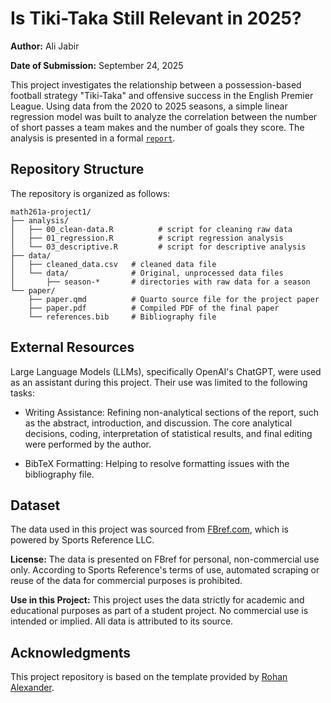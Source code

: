 # Is Tiki-Taka Still Relevant in 2025?
**Author:** Ali Jabir

**Date of Submission:** September 24, 2025

This project investigates the relationship between a possession-based football strategy "Tiki-Taka" and offensive success in the English Premier League. Using data from the 2020 to 2025 seasons, a simple linear regression model was built to analyze the correlation between the number of short passes a team makes and the number of goals they score. The analysis is presented in a formal [`report`](paper/paper.pdf).

## Repository Structure
The repository is organized as follows:

```{bash}
math261a-project1/
├── analysis/
│   ├── 00_clean-data.R          # script for cleaning raw data
│   ├── 01_regression.R          # script regression analysis
│   └── 03_descriptive.R         # script for descriptive analysis
├── data/
│   ├── cleaned_data.csv   # cleaned data file
│   └── data/              # Original, unprocessed data files
│       ├── season-*       # directories with raw data for a season
└── paper/
    ├── paper.qmd          # Quarto source file for the project paper
    ├── paper.pdf          # Compiled PDF of the final paper
    └── references.bib     # Bibliography file
```

## External Resources

Large Language Models (LLMs), specifically OpenAI's ChatGPT, were used as an assistant during this project. Their use was limited to the following tasks:

- Writing Assistance: Refining non-analytical sections of the report, such as the abstract, introduction, and discussion. The core analytical decisions, coding, interpretation of statistical results, and final editing were performed by the author.

- BibTeX Formatting: Helping to resolve formatting issues with the bibliography file.

## Dataset
The data used in this project was sourced from [FBref.com](fbref.com), which is powered by Sports Reference LLC.

**License:** The data is presented on FBref for personal, non-commercial use only. According to Sports Reference's terms of use, automated scraping or reuse of the data for commercial purposes is prohibited.

**Use in this Project:** This project uses the data strictly for academic and educational purposes as part of a student project. No commercial use is intended or implied. All data is attributed to its source.

## Acknowledgments
This project repository is based on the template provided by [Rohan Alexander](https://github.com/RohanAlexander/starter_folder/tree/main).
